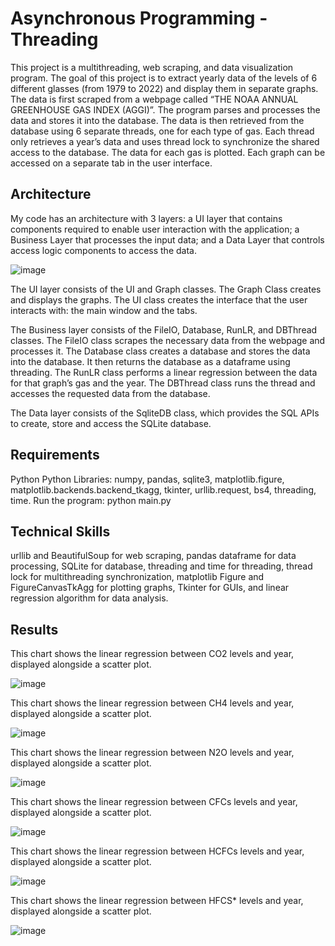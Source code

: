 # Asynchronous Programming - Threading

This project is a multithreading, web scraping, and data visualization program. The goal of this project is to extract yearly data of the levels of 6 different glasses (from 1979 to 2022) and display them in separate graphs. The data is first scraped from a webpage called “THE NOAA ANNUAL GREENHOUSE GAS INDEX (AGGI)”. The program parses and processes the data and stores it into the database. The data is then retrieved from the database using 6 separate threads, one for each type of gas. Each thread only retrieves a year’s data and uses thread lock to synchronize the shared access to the database. The data for each gas is plotted. Each graph can be accessed on a separate tab in the user interface.

## Architecture

My code has an architecture with 3 layers: a UI layer that contains components required to enable user interaction with the application; a Business Layer that processes the input data; and a Data Layer that controls access logic components to access the data.

![image](https://github.com/carab9/asynchronous-programming-threading/blob/main/architecture.png?raw=true)


The UI layer consists of the UI and Graph classes. The Graph Class creates and displays the graphs. The UI class creates the interface that the user interacts with: the main window and the tabs.

The Business layer consists of the FileIO, Database, RunLR, and DBThread classes. The FileIO class scrapes the necessary data from the webpage and processes it. The Database class creates a database and stores the data into the database. It then returns the database as a dataframe using threading. The RunLR class performs a linear regression between the data for that graph’s gas and the year. The DBThread class runs the thread and accesses the requested data from the database.

The Data layer consists of the SqliteDB class, which provides the SQL APIs to create, store and access the SQLite database.

## Requirements

Python
Python Libraries: numpy, pandas, sqlite3, matplotlib.figure, matplotlib.backends.backend_tkagg, tkinter, urllib.request, bs4, threading, time.
Run the program: python main.py

## Technical Skills

urllib and BeautifulSoup for web scraping, pandas dataframe for data processing, SQLite for database, threading and time for threading, thread lock for multithreading synchronization, matplotlib Figure and FigureCanvasTkAgg for plotting graphs, Tkinter for GUIs, and linear regression algorithm for data analysis.

## Results

This chart shows the linear regression between CO2 levels and year, displayed alongside a scatter plot.

![image](https://github.com/carab9/asynchronous-programming-threading/blob/main/co2.png?raw=true)

This chart shows the linear regression between CH4 levels and year, displayed alongside a scatter plot.

![image](https://github.com/carab9/asynchronous-programming-threading/blob/main/ch4.png?raw=true)

This chart shows the linear regression between N2O levels and year, displayed alongside a scatter plot.

![image](https://github.com/carab9/asynchronous-programming-threading/blob/main/n2o.png?raw=true)

This chart shows the linear regression between CFCs levels and year, displayed alongside a scatter plot.

![image](https://github.com/carab9/asynchronous-programming-threading/blob/main/cfcs.png?raw=true)

This chart shows the linear regression between HCFCs levels and year, displayed alongside a scatter plot.

![image](https://github.com/carab9/asynchronous-programming-threading/blob/main/hcfcs.png?raw=true)

This chart shows the linear regression between HFCS* levels and year, displayed alongside a scatter plot.

![image](https://github.com/carab9/asynchronous-programming-threading/blob/main/hfcs.png?raw=true)

